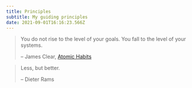 ```yaml
---
title: Principles
subtitle: My guiding principles
date: 2021-09-01T16:16:23.566Z
---
```

> You do not rise to the level of your goals. You fall to the level of your systems.
>
> – James Clear, [Atomic Habits](https://jamesclear.com/atomic-habits)

> Less, but better.
>
> – Dieter Rams